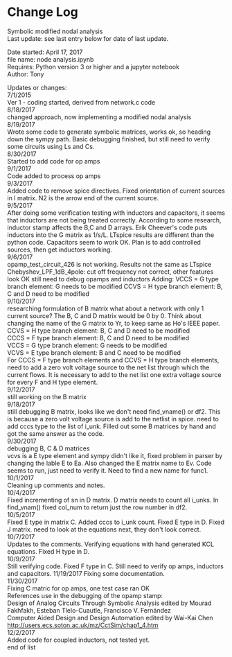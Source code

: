 # Change Log
Symbolic modified nodal analysis  
Last update: see last entry below for date of last update.

Date started: April 17, 2017  
file name: node analysis.ipynb  
Requires: Python version 3 or higher and a jupyter notebook  
Author: Tony  

Updates or changes:  
7/1/2015  
Ver 1 - coding started, derived from network.c code  
8/18/2017  
changed approach, now implementing a modified nodal analysis  
8/19/2017  
Wrote some code to generate symbolic matrices, works ok, so heading down the sympy path. Basic debugging finished, but still need to verify some circuits using Ls and Cs.  
8/30/2017  
Started to add code for op amps  
9/1/2017  
Code added to process op amps  
9/3/2017  
Added code to remove spice directives. Fixed orientation of current sources in I matrix. N2 is the arrow end of the current source.  
9/5/2017  
After doing some verification testing with inductors and capacitors, it seems that inductors are not being treated correctly.  According to some research, inductor stamp affects the B,C and D arrays.  Erik Cheever's code puts inductors into the G matrix as 1/s/L.  LTspice  results are different than the python code.  Capacitors seem to work OK. Plan is to add controlled sources, then get inductors working.  
9/6/2017  
opamp_test_circuit_426 is not working.  Results not the same as LTspice Chebyshev_LPF_1dB_4pole: cut off frequency not correct, other features look OK still need to debug opamps and inductors Adding: VCCS = G type branch element: G needs to be modified CCVS = H type branch element: B, C and D need to be modified  
9/10/2017  
researching formulation of B matrix what about a network with only 1 current source?  The B, C and D matrix would be 0 by 0. Think about changing the name of the G matrix to Yr, to keep same as Ho's IEEE paper.  
CCVS = H type branch element: B, C and D need to be modified  
CCCS = F type branch element: B, C and D need to be modified  
VCCS = G type branch element: G needs to be modified  
VCVS = E type branch element: B and C need to be modified  
For CCCS = F type branch elements and CCVS = H type branch elements, need to add a zero volt voltage source to the net list through which the current flows.  It is necessary to add to the net list one extra voltage source for every F and H type element.  
9/12/2017  
still working on the B matrix  
9/18/2017  
still debugging B matrix, looks like we don't need find_vname() or df2.  This is because a zero volt voltage source is add to the netlist in spice. need to add cccs type to the list of i_unk. Filled out some B matrices by hand and got the same answer as the code.  
9/30/2017  
debugging B, C & D matrices  
vcvs is a E type element and sympy didn't like it, fixed problem in parser by changing the lable E to Ea.  Also changed the E matrix name to Ev.  Code seems to run, just need to verify it.  Need to find a new name for func1.  
10/1/2017  
Cleaning up comments and notes.  
10/4/2017  
Fixed incrementing of sn in D matrix.  D matrix needs to count all i_unks.  In find_vnam() fixed col_num to return just the row number in df2.  
10/5/2017  
Fixed E type in matrix C.  Added cccs to i_unk count.  Fixed E type in D.  Fixed J matrix. need to look at the equations next, they don't look correct.  
10/7/2017  
Updates to the comments. Verifying equations with hand generated KCL equations.  Fixed H type in D.  
10/9/2017  
Still verifying code.  Fixed F type in C.  Still need to verify op amps, inductors and capacitors.
11/19/2017
Fixing some documentation.  
11/30/2017  
Fixing C matric for op amps, one test case ran OK  
References use in the debugging of the opamp stamp:  
Design of Analog Circuits Through Symbolic Analysis edited by Mourad Fakhfakh, Esteban Tlelo-Cuautle, Francisco V. Fernández  
Computer Aided Design and Design Automation edited by Wai-Kai Chen  
http://users.ecs.soton.ac.uk/mz/CctSim/chap1_4.htm  
12/2/2017  
Added code for coupled inductors, not tested yet.  
end of list
